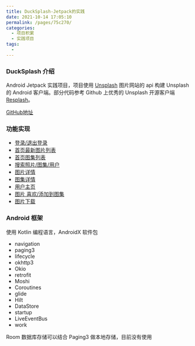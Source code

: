 ```yaml
---
title: DuckSplash-Jetpack的实践
date: 2021-10-14 17:05:10
permalink: /pages/75c270/
categories:
  - 项目积累
  - 实践项目
tags:
  - 
---
```

### DuckSplash 介绍

Android Jetpack 实践项目，项目使用 [Unsplash](https://unsplash.dogedoge.com/) 图片网站的 api 构建 Unsplash 的 Android 客户端。部分代码参考 Github 上优秀的 Unsplash 开源客户端 [Resplash](https://github.com/b-lam/Resplash)。

[GitHub地址](https://github.com/CoderWzl/DuckSplash)

### 功能实现

- [登录/退出登录](https://unsplash.dogedoge.com/documentation/user-authentication-workflow)
- [首页最新图片列表](https://unsplash.dogedoge.com/documentation#list-photos)
- [首页图集列表](https://unsplash.dogedoge.com/documentation#list-collections)
- [搜索照片/图集/用户](https://unsplash.dogedoge.com/documentation#search)
- [图片详情](https://unsplash.dogedoge.com/documentation#get-a-photo)
- [图集详情](https://unsplash.dogedoge.com/documentation#get-a-collection)
- [用户主页](https://unsplash.dogedoge.com/documentation#users)
- [图片 喜欢/添加到图集](https://unsplash.dogedoge.com/documentation#photos)
- [图片下载](https://unsplash.dogedoge.com/documentation#track-a-photo-download)

### Android 框架

使用 Kotlin 编程语言，AndroidX 软件包

- navigation
- paging3
- lifecycle
- okhttp3
- Okio
- retrofit
- Moshi
- Coroutines
- glide
- Hilt
- DataStore
- startup
- LiveEventBus
- work

Room 数据库存储可以结合 Paging3 做本地存储，目前没有使用
